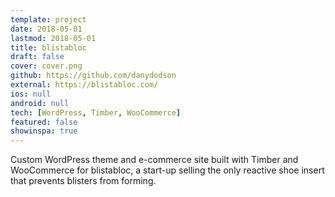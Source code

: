 ```yaml
---
template: project
date: 2018-05-01
lastmod: 2018-05-01
title: blistabloc
draft: false
cover: cover.png
github: https://github.com/danydodson
external: https://blistabloc.com/
ios: null
android: null
tech: [WordPress, Timber, WooCommerce]
featured: false
showinspa: true
---
```


Custom WordPress theme and e-commerce site built with Timber and WooCommerce for blistabloc, a start-up selling the only reactive shoe insert that prevents blisters from forming.
